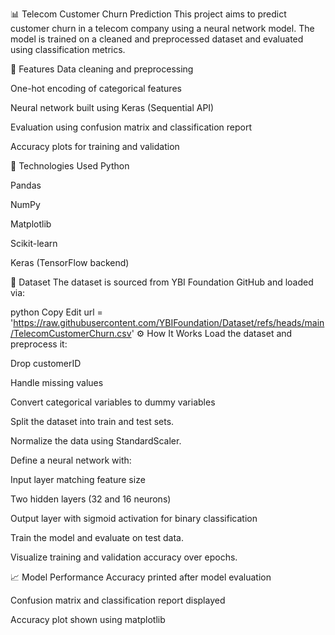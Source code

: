 📊 Telecom Customer Churn Prediction
This project aims to predict customer churn in a telecom company using a neural network model. The model is trained on a cleaned and preprocessed dataset and evaluated using classification metrics.

🚀 Features
Data cleaning and preprocessing

One-hot encoding of categorical features

Neural network built using Keras (Sequential API)

Evaluation using confusion matrix and classification report

Accuracy plots for training and validation

🧠 Technologies Used
Python

Pandas

NumPy

Matplotlib

Scikit-learn

Keras (TensorFlow backend)

📁 Dataset
The dataset is sourced from YBI Foundation GitHub and loaded via:

python
Copy
Edit
url = 'https://raw.githubusercontent.com/YBIFoundation/Dataset/refs/heads/main/TelecomCustomerChurn.csv'
⚙️ How It Works
Load the dataset and preprocess it:

Drop customerID

Handle missing values

Convert categorical variables to dummy variables

Split the dataset into train and test sets.

Normalize the data using StandardScaler.

Define a neural network with:

Input layer matching feature size

Two hidden layers (32 and 16 neurons)

Output layer with sigmoid activation for binary classification

Train the model and evaluate on test data.

Visualize training and validation accuracy over epochs.

📈 Model Performance
Accuracy printed after model evaluation

Confusion matrix and classification report displayed

Accuracy plot shown using matplotlib
